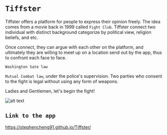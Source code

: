 # `Tiffster`

Tiffster offers a platform for people to express their opinion freely. The idea comes from a movie back in 1999 called ``Fight Club``. Tiffster connect two individual with distinct 
background categorize by political view, religion beliefs, and etc. 

Once connect, they can argue with each other on the platform, and ultimately they are willing to meet up on a location send out by the app, thus to confront each face to face.

`Washington Sate law` 

 ``Mutual Combat law``, under the police's supervision. Two parties who consent to the fight is legal without using any form of weapons.

Ladies and Gentlemen, let's begin the fight!

![alt text](https://stephencheng91.github.io/Project-1/assets/images/tiffster-150px.png "Logo")

## `Link to the app`

https://stephencheng91.github.io/Tiffster/

## 